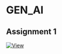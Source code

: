 # GEN_AI
## Assignment 1 
[![View](https://img.shields.io/badge/View-Assignment%201-blue)]([link-to-your-assignment](https://github.com/Eshwar1435/GEN_AI_2072/blob/main/2303A52072_GenAI_A1.ipynb))
